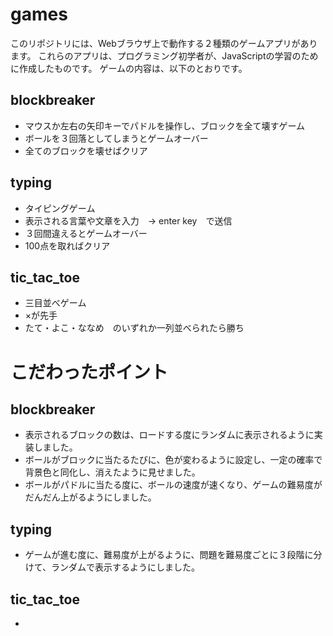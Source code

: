 # games
  このリポジトリには、Webブラウザ上で動作する２種類のゲームアプリがあります。
  これらのアプリは、プログラミング初学者が、JavaScriptの学習のために作成したものです。
  ゲームの内容は、以下のとおりです。

## blockbreaker
- マウスか左右の矢印キーでパドルを操作し、ブロックを全て壊すゲーム
- ボールを３回落としてしまうとゲームオーバー
- 全てのブロックを壊せばクリア

## typing
- タイピングゲーム
- 表示される言葉や文章を入力　→ enter key　で送信
- ３回間違えるとゲームオーバー
- 100点を取ればクリア

## tic_tac_toe
- 三目並べゲーム
- ×が先手
- たて・よこ・ななめ　のいずれか一列並べられたら勝ち
  
# こだわったポイント
## blockbreaker
  - 表示されるブロックの数は、ロードする度にランダムに表示されるように実装しました。
  - ボールがブロックに当たるたびに、色が変わるように設定し、一定の確率で背景色と同化し、消えたように見せました。
  - ボールがパドルに当たる度に、ボールの速度が速くなり、ゲームの難易度がだんだん上がるようにしました。

## typing
  - ゲームが進む度に、難易度が上がるように、問題を難易度ごとに３段階に分けて、ランダムで表示するようにしました。

## tic_tac_toe
  - 
